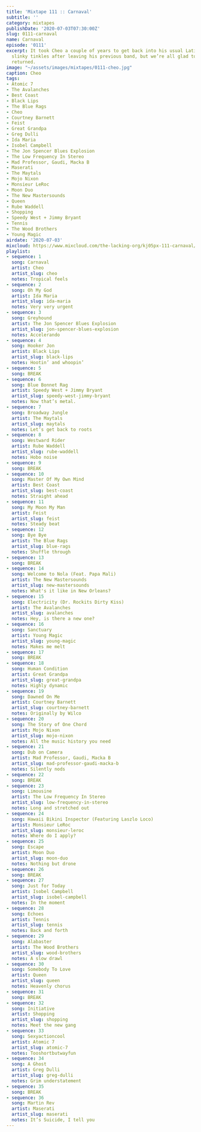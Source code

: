 ```yaml
---
title: 'Mixtape 111 :: Carnaval'
subtitle: ''
category: mixtapes
publishDate: '2020-07-03T07:30:00Z'
slug: 0111-carnaval
name: Carnaval
episode: '0111'
excerpt: It took Cheo a couple of years to get back into his usual Latin-flavored
  slinky tinkles after leaving his previous band, but we’re all glad to hear he’s
  returned.
image: "~/assets/images/mixtapes/0111-cheo.jpg"
caption: Cheo
tags:
- Atomic 7
- The Avalanches
- Best Coast
- Black Lips
- The Blue Rags
- Cheo
- Courtney Barnett
- Feist
- Great Grandpa
- Greg Dulli
- Ida Maria
- Isobel Campbell
- The Jon Spencer Blues Explosion
- The Low Frequency In Stereo
- Mad Professor, Gaudi, Macka B
- Maserati
- The Maytals
- Mojo Nixon
- Monsieur LeRoc
- Moon Duo
- The New Mastersounds
- Queen
- Rube Waddell
- Shopping
- Speedy West + Jimmy Bryant
- Tennis
- The Wood Brothers
- Young Magic
airdate: '2020-07-03'
mixcloud: https://www.mixcloud.com/the-lacking-org/kj05px-111-carnaval/
playlist:
- sequence: 1
  song: Carnaval
  artist: Cheo
  artist_slug: cheo
  notes: Tropical feels
- sequence: 2
  song: Oh My God
  artist: Ida Maria
  artist_slug: ida-maria
  notes: Very very urgent
- sequence: 3
  song: Greyhound
  artist: The Jon Spencer Blues Explosion
  artist_slug: jon-spencer-blues-explosion
  notes: Accelerando
- sequence: 4
  song: Hooker Jon
  artist: Black Lips
  artist_slug: black-lips
  notes: Hootin’ and whoopin’
- sequence: 5
  song: BREAK
- sequence: 6
  song: Blue Bonnet Rag
  artist: Speedy West + Jimmy Bryant
  artist_slug: speedy-west-jimmy-bryant
  notes: Now that’s metal.
- sequence: 7
  song: Broadway Jungle
  artist: The Maytals
  artist_slug: maytals
  notes: Let’s get back to roots
- sequence: 8
  song: Westward Rider
  artist: Rube Waddell
  artist_slug: rube-waddell
  notes: Hobo noise
- sequence: 9
  song: BREAK
- sequence: 10
  song: Master Of My Own Mind
  artist: Best Coast
  artist_slug: best-coast
  notes: Straight ahead
- sequence: 11
  song: My Moon My Man
  artist: Feist
  artist_slug: feist
  notes: Steady beat
- sequence: 12
  song: Bye Bye
  artist: The Blue Rags
  artist_slug: blue-rags
  notes: Shuffle through
- sequence: 13
  song: BREAK
- sequence: 14
  song: Welcome to Nola (Feat. Papa Mali)
  artist: The New Mastersounds
  artist_slug: new-mastersounds
  notes: What's it like in New Orleans?
- sequence: 15
  song: Electricity (Dr. Rockits Dirty Kiss)
  artist: The Avalanches
  artist_slug: avalanches
  notes: Hey, is there a new one?
- sequence: 16
  song: Sanctuary
  artist: Young Magic
  artist_slug: young-magic
  notes: Makes me melt
- sequence: 17
  song: BREAK
- sequence: 18
  song: Human Condition
  artist: Great Grandpa
  artist_slug: great-grandpa
  notes: Highly dynamic
- sequence: 19
  song: Dawned On Me
  artist: Courtney Barnett
  artist_slug: courtney-barnett
  notes: Originally by Wilco
- sequence: 20
  song: The Story of One Chord
  artist: Mojo Nixon
  artist_slug: mojo-nixon
  notes: All the music history you need
- sequence: 21
  song: Dub on Camera
  artist: Mad Professor, Gaudi, Macka B
  artist_slug: mad-professor-gaudi-macka-b
  notes: Silently nods
- sequence: 22
  song: BREAK
- sequence: 23
  song: Limousine
  artist: The Low Frequency In Stereo
  artist_slug: low-frequency-in-stereo
  notes: Long and stretched out
- sequence: 24
  song: Hawaii Bikini Inspector (Featuring Laszlo Loco)
  artist: Monsieur LeRoc
  artist_slug: monsieur-leroc
  notes: Where do I apply?
- sequence: 25
  song: Escape
  artist: Moon Duo
  artist_slug: moon-duo
  notes: Nothing but drone
- sequence: 26
  song: BREAK
- sequence: 27
  song: Just for Today
  artist: Isobel Campbell
  artist_slug: isobel-campbell
  notes: In the moment
- sequence: 28
  song: Echoes
  artist: Tennis
  artist_slug: tennis
  notes: Back and forth
- sequence: 29
  song: Alabaster
  artist: The Wood Brothers
  artist_slug: wood-brothers
  notes: A slow drawl
- sequence: 30
  song: Somebody To Love
  artist: Queen
  artist_slug: queen
  notes: Heavenly chorus
- sequence: 31
  song: BREAK
- sequence: 32
  song: Initiative
  artist: Shopping
  artist_slug: shopping
  notes: Meet the new gang
- sequence: 33
  song: Sexyactioncool
  artist: Atomic 7
  artist_slug: atomic-7
  notes: Tooshortbutwayfun
- sequence: 34
  song: A Ghost
  artist: Greg Dulli
  artist_slug: greg-dulli
  notes: Grim understatement
- sequence: 35
  song: BREAK
- sequence: 36
  song: Martin Rev
  artist: Maserati
  artist_slug: maserati
  notes: It’s Suicide, I tell you
---
```


